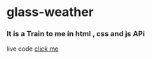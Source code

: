 # glass-weather
### It is a Train to me in html , css and js APi

<p align="left" >live code
    <a href="https://glass-weather.netlify.app/"> 
    click me
    </a>
</p>


